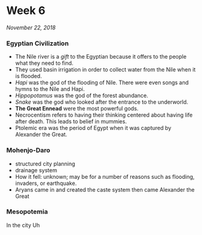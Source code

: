# Week 6

*November 22, 2018*

 ### Egyptian Civilization

- The Nile river is a *gift* to the Egyptian because it offers to the people what they need to find. 
- They used basin irrigation in order to collect water from the Nile when it is flooded. 
- *Hapi* was the god of the flooding of Nile. There were even songs and hymns to the Nile and Hapi. 
- *Hippopotamus* was the god of the forest abundance.
- *Snake* was the god who looked after the entrance to the underworld.
- **The Great Ennead** were the most powerful gods.
- Necrocentism refers to having their thinking centered about having life after death. This leads to belief in mummies.
- Ptolemic era was the period of Egypt when it was captured by Alexander the Great.

### Mohenjo-Daro

- structured city planning
- drainage system
- How it fell: unknown; may be for a number of reasons such as flooding, invaders, or earthquake.
- Aryans came in and created the caste system then came Alexander the Great

### Mesopotemia

In the city Uh